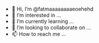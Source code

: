 - 👋 Hi, I’m @fatmaaaaaaaaeoehehd
- 👀 I’m interested in ...
- 🌱 I’m currently learning ...
- 💞️ I’m looking to collaborate on ...
- 📫 How to reach me ...

<!---
fatmaaaaaaaaeoehehd/fatmaaaaaaaaeoehehd is a ✨ special ✨ repository because its `README.md` (this file) appears on your GitHub profile.
You can click the Preview link to take a look at your changes.
--->
